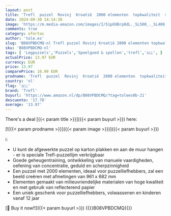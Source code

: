 ```yaml
---
layout: post
title: 'Trefl  puzzel  Rovinj  Kroatië  2000 elementen  topkwaliteit  voor volwassenen en kinderen vanaf 12 jaar'
date: 2024-09-30 14:14:38
image: 'https://m.media-amazon.com/images/I/51pOUBrp8dL._SL500_._SL400_.jpg'
comments: true
category: ofertas
author: 'tole.es'
slug: 'B08VPBDCMQ-nl Trefl puzzel Rovinj Kroatië 2000 elementen topkwaliteit...'
sku: 'B08VPBDCMQ-nl'
tags: [ 'Legpuzzels','Puzzels','Speelgoed & spellen','trefl','🇳🇱', ]
actualPrice: 13.97 EUR
currency: EUR
price: 13.97
comparePrice: 16.99 EUR
prodname: 'Trefl  puzzel  Rovinj  Kroatië  2000 elementen  topkwaliteit  voor volwassenen en kinderen vanaf 12 jaar'
country: 'nl'
flag: '🇳🇱'
brand: 'Trefl'
buyurl: 'https://www.amazon.nl/dp/B08VPBDCMQ/?tag=tolees0b-21'
descuento: '17.78'
average: '13.97'
---
```


There's a deal [{{< param title >}}]({{< param buyurl >}})  here:

[![{{< param prodname >}}]({{< param image >}})]({{< param buyurl >}})

ℹ️:

- U kunt de afgewerkte puzzel op karton plakken en aan de muur hangen - er is speciale Trefl-puzzellijm verkrijgbaar
- Goede geheugentraining, ontwikkeling van manuele vaardigheden, oefening van concentratie, geduld en scherpzinnigheid
- Een puzzel met 2000 elementen, ideaal voor puzzelliefhebbers, zal een beeld creëren met afmetingen van 961 x 682 mm
- Elementen gemaakt van milieuvriendelijke materialen van hoge kwaliteit en met gebruik van reflecterend papier
- Een uniek geschenk voor puzzelliefhebbers, volwassenen en kinderen vanaf 12 jaar

[🛒 Buy it now!!]({{< param buyurl >}})
{{<world>}}B08VPBDCMQ{{</world>}}
